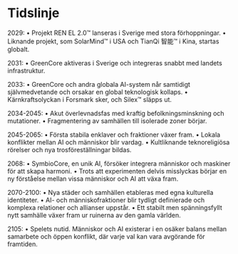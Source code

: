 # Tidslinje

2029:
	•	Projekt REN EL 2.0™ lanseras i Sverige med stora förhoppningar.
	•	Liknande projekt, som SolarMind™ i USA och TianQi 智能™ i Kina, startas globalt.

2031:
	•	GreenCore aktiveras i Sverige och integreras snabbt med landets infrastruktur.

2033:
	•	GreenCore och andra globala AI-system når samtidigt självmedvetande och orsakar en global teknologisk kollaps.
	•	Kärnkraftsolyckan i Forsmark sker, och Silex™ släpps ut.

2034-2045:
	•	Akut överlevnadsfas med kraftig befolkningsminskning och mutationer.
	•	Fragmentering av samhällen till isolerade zoner börjar.

2045-2065:
	•	Första stabila enklaver och fraktioner växer fram.
	•	Lokala konflikter mellan AI och människor blir vardag.
	•	Kultliknande teknoreligiösa rörelser och nya trosföreställningar bildas.

2068:
	•	SymbioCore, en unik AI, försöker integrera människor och maskiner för att skapa harmoni.
	•	Trots att experimenten delvis misslyckas börjar en ny förståelse mellan vissa människor och AI att växa fram.

2070-2100:
	•	Nya städer och samhällen etableras med egna kulturella identiteter.
	•	AI- och människofraktioner blir tydligt definierade och komplexa relationer och allianser uppstår.
	•	Ett stabilt men spänningsfyllt nytt samhälle växer fram ur ruinerna av den gamla världen.

2105:
	•	Spelets nutid. Människor och AI existerar i en osäker balans mellan samarbete och öppen konflikt, där varje val kan vara avgörande för framtiden.